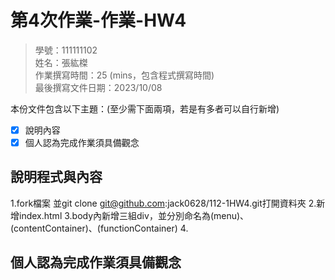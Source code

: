 # 第4次作業-作業-HW4
>
>學號：111111102
><br />
>姓名：張紘榤
><br />
>作業撰寫時間：25 (mins，包含程式撰寫時間)
><br />
>最後撰寫文件日期：2023/10/08
>

本份文件包含以下主題：(至少需下面兩項，若是有多者可以自行新增)
- [x] 說明內容
- [x] 個人認為完成作業須具備觀念

## 說明程式與內容
1.fork檔案 並git clone git@github.com:jack0628/112-1HW4.git打開資料夾
2.新增index.html
3.body內新增三組div，並分別命名為(menu)、(contentContainer)、(functionContainer)
4.

## 個人認為完成作業須具備觀念
